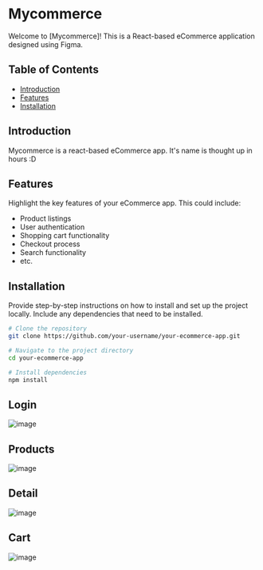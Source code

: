 # Mycommerce

Welcome to [Mycommerce]! This is a React-based eCommerce application designed using Figma. 

## Table of Contents
- [Introduction](#introduction)
- [Features](#features)
- [Installation](#installation)
  
## Introduction

Mycommerce is a react-based eCommerce app. It's name is thought up in hours :D

## Features

Highlight the key features of your eCommerce app. This could include:
- Product listings
- User authentication
- Shopping cart functionality
- Checkout process
- Search functionality
- etc.

## Installation

Provide step-by-step instructions on how to install and set up the project locally. Include any dependencies that need to be installed.

```bash
# Clone the repository
git clone https://github.com/your-username/your-ecommerce-app.git

# Navigate to the project directory
cd your-ecommerce-app

# Install dependencies
npm install
```
## Login
![image](https://github.com/hhuseyn1/ECommerce/assets/88426345/6807d0df-576f-449a-a5c7-f63e79ecd331)
## Products
![image](https://github.com/hhuseyn1/ECommerce/assets/88426345/1080772b-d0ba-42e9-af97-ae8395d9d508)
## Detail
![image](https://github.com/hhuseyn1/ECommerce/assets/88426345/a0cf5320-985d-46cb-a124-3235f9566ce2)
## Cart
![image](https://github.com/hhuseyn1/ECommerce/assets/88426345/02e13627-f94d-42b7-bd01-7496f6a129cb)
